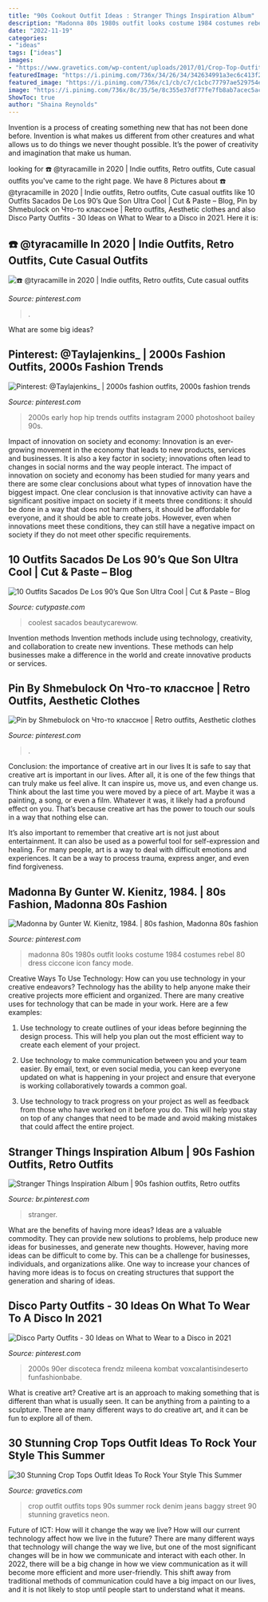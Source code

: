 ```yaml
---
title: "90s Cookout Outfit Ideas : Stranger Things Inspiration Album"
description: "Madonna 80s 1980s outfit looks costume 1984 costumes rebel 80 dress ciccone icon fancy mode"
date: "2022-11-19"
categories:
- "ideas"
tags: ["ideas"]
images:
- "https://www.gravetics.com/wp-content/uploads/2017/01/Crop-Top-Outfit-Ideas18.jpg"
featuredImage: "https://i.pinimg.com/736x/34/26/34/342634991a3ec6c413f2285598c87c64---madonna.jpg"
featured_image: "https://i.pinimg.com/736x/c1/cb/c7/c1cbc77797ae529754ebc033c1d793b7.jpg"
image: "https://i.pinimg.com/736x/8c/35/5e/8c355e37df77fe7fb8ab7acec5ac1e22.jpg"
ShowToc: true
author: "Shaina Reynolds"
---
```



Invention is a process of creating something new that has not been done before. Invention is what makes us different from other creatures and what allows us to do things we never thought possible. It’s the power of creativity and imagination that make us human.

	

		
looking for ☎️ @tyracamille in 2020 | Indie outfits, Retro outfits, Cute casual outfits you've came to the right page. We have 8 Pictures about ☎️ @tyracamille in 2020 | Indie outfits, Retro outfits, Cute casual outfits like 10 Outfits Sacados De Los 90’s Que Son Ultra Cool | Cut &amp; Paste – Blog, Pin by Shmebulock on Что-то классное | Retro outfits, Aesthetic clothes and also Disco Party Outfits - 30 Ideas on What to Wear to a Disco in 2021. Here it is:
		
    
## ☎️ @tyracamille In 2020 | Indie Outfits, Retro Outfits, Cute Casual Outfits

<img loading=lazy src="https://i.pinimg.com/736x/43/e7/42/43e7426f90ec75c62e456438b9f08e48.jpg" onerror="this.onerror=null;this.src='https://tse1.mm.bing.net/th?id=OIP.eL5U9M589nKBFUQTzRBuwQHaN0&amp;pid=15.1';" alt="☎️ @tyracamille in 2020 | Indie outfits, Retro outfits, Cute casual outfits">

_Source: pinterest.com_

>. 

	

What are some big ideas?
 

    
## Pinterest: @Taylajenkins_ | 2000s Fashion Outfits, 2000s Fashion Trends

<img loading=lazy src="https://i.pinimg.com/736x/8c/35/5e/8c355e37df77fe7fb8ab7acec5ac1e22.jpg" onerror="this.onerror=null;this.src='https://tse2.mm.bing.net/th?id=OIP.N932rat_KSh06C4wmNVS2gHaJO&amp;pid=15.1';" alt="Pinterest: @Taylajenkins_ | 2000s fashion outfits, 2000s fashion trends">

_Source: pinterest.com_

>2000s early hop hip trends outfits instagram 2000 photoshoot bailey 90s. 

	

Impact of innovation on society and economy:
Innovation is an ever-growing movement in the economy that leads to new products, services and businesses. It is also a key factor in society; innovations often lead to changes in social norms and the way people interact. The impact of innovation on society and economy has been studied for many years and there are some clear conclusions about what types of innovation have the biggest impact. 
One clear conclusion is that innovative activity can have a significant positive impact on society if it meets three conditions: it should be done in a way that does not harm others, it should be affordable for everyone, and it should be able to create jobs. However, even when innovations meet these conditions, they can still have a negative impact on society if they do not meet other specific requirements.

    
## 10 Outfits Sacados De Los 90’s Que Son Ultra Cool | Cut &amp; Paste – Blog

<img loading=lazy src="https://www.cutypaste.com/wp-content/uploads/2020/10/easy-90s-outfits-259064-1527621760113-image.500x0c.jpg" onerror="this.onerror=null;this.src='https://tse3.mm.bing.net/th?id=OIP.kHeP4ZZdpwA7VhDD3l8kFQHaLH&amp;pid=15.1';" alt="10 Outfits Sacados De Los 90’s Que Son Ultra Cool | Cut &amp; Paste – Blog">

_Source: cutypaste.com_

>coolest sacados beautycarewow. 

	

Invention methods
Invention methods include using technology, creativity, and collaboration to create new inventions. These methods can help businesses make a difference in the world and create innovative products or services.

    
## Pin By Shmebulock On Что-то классное | Retro Outfits, Aesthetic Clothes

<img loading=lazy src="https://i.pinimg.com/736x/bf/2f/78/bf2f78584c4e33485e0d46474a8fe426.jpg" onerror="this.onerror=null;this.src='https://tse3.mm.bing.net/th?id=OIP.kCkpCUSKpz8IdLOpgJRJIgHaNK&amp;pid=15.1';" alt="Pin by Shmebulock on Что-то классное | Retro outfits, Aesthetic clothes">

_Source: pinterest.com_

>. 

	

Conclusion: the importance of creative art in our lives
It is safe to say that creative art is important in our lives. After all, it is one of the few things that can truly make us feel alive. It can inspire us, move us, and even change us.
Think about the last time you were moved by a piece of art. Maybe it was a painting, a song, or even a film. Whatever it was, it likely had a profound effect on you. That’s because creative art has the power to touch our souls in a way that nothing else can.

It’s also important to remember that creative art is not just about entertainment. It can also be used as a powerful tool for self-expression and healing. For many people, art is a way to deal with difficult emotions and experiences. It can be a way to process trauma, express anger, and even find forgiveness.

    
## Madonna By Gunter W. Kienitz, 1984. | 80s Fashion, Madonna 80s Fashion

<img loading=lazy src="https://i.pinimg.com/736x/34/26/34/342634991a3ec6c413f2285598c87c64---madonna.jpg" onerror="this.onerror=null;this.src='https://tse2.mm.bing.net/th?id=OIP.4GCmT-unLBDUeozgXsiq9gHaLE&amp;pid=15.1';" alt="Madonna by Gunter W. Kienitz, 1984. | 80s fashion, Madonna 80s fashion">

_Source: pinterest.com_

>madonna 80s 1980s outfit looks costume 1984 costumes rebel 80 dress ciccone icon fancy mode. 

	

Creative Ways To Use Technology: How can you use technology in your creative endeavors?
Technology has the ability to help anyone make their creative projects more efficient and organized. There are many creative uses for technology that can be made in your work. Here are a few examples:
1. Use technology to create outlines of your ideas before beginning the design process. This will help you plan out the most efficient way to create each element of your project.

2. Use technology to make communication between you and your team easier. By email, text, or even social media, you can keep everyone updated on what is happening in your project and ensure that everyone is working collaboratively towards a common goal.

3. Use technology to track progress on your project as well as feedback from those who have worked on it before you do. This will help you stay on top of any changes that need to be made and avoid making mistakes that could affect the entire project.

    
## Stranger Things Inspiration Album | 90s Fashion Outfits, Retro Outfits

<img loading=lazy src="https://i.pinimg.com/736x/c1/cb/c7/c1cbc77797ae529754ebc033c1d793b7.jpg" onerror="this.onerror=null;this.src='https://tse4.mm.bing.net/th?id=OIP.tknZtyCwUh9bvoID9Qgh2gHaJQ&amp;pid=15.1';" alt="Stranger Things Inspiration Album | 90s fashion outfits, Retro outfits">

_Source: br.pinterest.com_

>stranger. 

	

What are the benefits of having more ideas?
Ideas are a valuable commodity. They can provide new solutions to problems, help produce new ideas for businesses, and generate new thoughts. However, having more ideas can be difficult to come by. This can be a challenge for businesses, individuals, and organizations alike. One way to increase your chances of having more ideas is to focus on creating structures that support the generation and sharing of ideas.

    
## Disco Party Outfits - 30 Ideas On What To Wear To A Disco In 2021

<img loading=lazy src="https://i.pinimg.com/736x/26/82/51/26825118172995f09c160a398b3c5f56.jpg" onerror="this.onerror=null;this.src='https://tse4.mm.bing.net/th?id=OIP.PXdReHeqOAeId6fHFiEf3wHaNL&amp;pid=15.1';" alt="Disco Party Outfits - 30 Ideas on What to Wear to a Disco in 2021">

_Source: pinterest.com_

>2000s 90er discoteca frendz mileena kombat voxcalantisindeserto funfashionbabe. 

	

What is creative art?
Creative art is an approach to making something that is different than what is usually seen. It can be anything from a painting to a sculpture. There are many different ways to do creative art, and it can be fun to explore all of them.

    
## 30 Stunning Crop Tops Outfit Ideas To Rock Your Style This Summer

<img loading=lazy src="https://www.gravetics.com/wp-content/uploads/2017/01/Crop-Top-Outfit-Ideas18.jpg" onerror="this.onerror=null;this.src='https://tse1.mm.bing.net/th?id=OIP.e0yrCgzLfcXI72Ub_L88jgHaLH&amp;pid=15.1';" alt="30 Stunning Crop Tops Outfit Ideas To Rock Your Style This Summer">

_Source: gravetics.com_

>crop outfit outfits tops 90s summer rock denim jeans baggy street 90 stunning gravetics neon. 

	

Future of ICT: How will it change the way we live?
How will our current technology affect how we live in the future? 
There are many different ways that technology will change the way we live, but one of the most significant changes will be in how we communicate and interact with each other. In 2022, there will be a big change in how we view communication as it will become more efficient and more user-friendly. This shift away from traditional methods of communication could have a big impact on our lives, and it is not likely to stop until people start to understand what it means.

